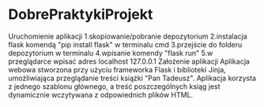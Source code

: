 # DobrePraktykiProjekt

Uruchomienie aplikacji
1.skopiowanie/pobranie depozytorium
2.instalacja flask komendą "pip install flask" w terminalu cmd
3.przejście do folderu depozytorium w terminalu
4.wpisanie komendy "flask run"
5.w przeglądarce wpisać adres localhost 127.0.0.1
Założenie aplikacji
Aplikacja webowa stworzona przy użyciu frameworka Flask i biblioteki Jinja, umożliwiająca przeglądanie treści książki "Pan Tadeusz". Aplikacja korzysta z jednego szablonu głównego, a treść poszczególnych ksiąg jest dynamicznie wczytywana z odpowiednich plików HTML.
